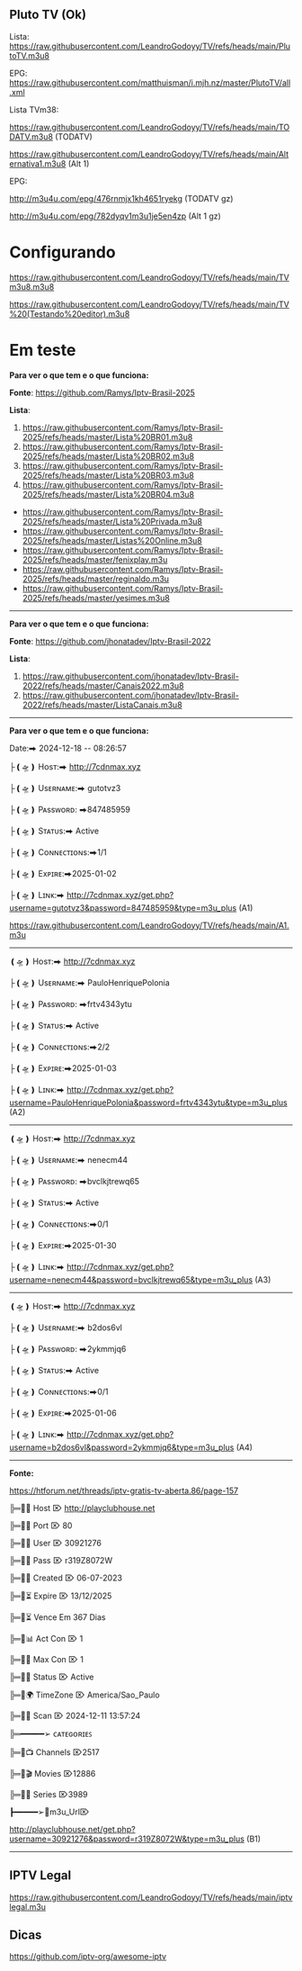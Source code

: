 ## Pluto TV (Ok)

Lista: https://raw.githubusercontent.com/LeandroGodoyy/TV/refs/heads/main/PlutoTV.m3u8

EPG: https://raw.githubusercontent.com/matthuisman/i.mjh.nz/master/PlutoTV/all.xml

Lista TVm38: 

https://raw.githubusercontent.com/LeandroGodoyy/TV/refs/heads/main/TODATV.m3u8 (TODATV)

https://raw.githubusercontent.com/LeandroGodoyy/TV/refs/heads/main/Alternativa1.m3u8 (Alt 1)

EPG:

http://m3u4u.com/epg/476rnmjx1kh4651ryekg (TODATV gz)

http://m3u4u.com/epg/782dyqv1m3u1je5en4zp (Alt 1 gz)

# Configurando

https://raw.githubusercontent.com/LeandroGodoyy/TV/refs/heads/main/TVm3u8.m3u8

https://raw.githubusercontent.com/LeandroGodoyy/TV/refs/heads/main/TV%20(Testando%20editor).m3u8

# Em teste

**Para ver o que tem e o que funciona:**

**Fonte**: https://github.com/Ramys/Iptv-Brasil-2025

**Lista**: 

1. https://raw.githubusercontent.com/Ramys/Iptv-Brasil-2025/refs/heads/master/Lista%20BR01.m3u8
2. https://raw.githubusercontent.com/Ramys/Iptv-Brasil-2025/refs/heads/master/Lista%20BR02.m3u8
3. https://raw.githubusercontent.com/Ramys/Iptv-Brasil-2025/refs/heads/master/Lista%20BR03.m3u8
4. https://raw.githubusercontent.com/Ramys/Iptv-Brasil-2025/refs/heads/master/Lista%20BR04.m3u8

- https://raw.githubusercontent.com/Ramys/Iptv-Brasil-2025/refs/heads/master/Lista%20Privada.m3u8
- https://raw.githubusercontent.com/Ramys/Iptv-Brasil-2025/refs/heads/master/Listas%20Online.m3u8
- https://raw.githubusercontent.com/Ramys/Iptv-Brasil-2025/refs/heads/master/fenixplay.m3u
- https://raw.githubusercontent.com/Ramys/Iptv-Brasil-2025/refs/heads/master/reginaldo.m3u
- https://raw.githubusercontent.com/Ramys/Iptv-Brasil-2025/refs/heads/master/yesimes.m3u8

---

**Para ver o que tem e o que funciona:**

**Fonte**: https://github.com/jhonatadev/Iptv-Brasil-2022

**Lista**:

1. https://raw.githubusercontent.com/jhonatadev/Iptv-Brasil-2022/refs/heads/master/Canais2022.m3u8
2. https://raw.githubusercontent.com/jhonatadev/Iptv-Brasil-2022/refs/heads/master/ListaCanais.m3u8

---

**Para ver o que tem e o que funciona:**

Date:⮕ 2024-12-18 -- 08:26:57

├❪🛸❫ Hᴏsᴛ:⮕ http://7cdnmax.xyz

├❪🛸❫ Usᴇʀɴᴀᴍᴇ:⮕ gutotvz3

├❪🛸❫ Pᴀssᴡᴏʀᴅ: ⮕847485959

├❪🛸❫ Sᴛᴀᴛᴜs:⮕ Active

├❪🛸❫ Cᴏɴɴᴇᴄᴛɪᴏɴs:⮕1/1

├❪🛸❫ Exᴘɪʀᴇ:⮕2025-01-02

├❪🛸❫ Lɪɴᴋ:⮕ http://7cdnmax.xyz/get.php?username=gutotvz3&password=847485959&type=m3u_plus (A1)

https://raw.githubusercontent.com/LeandroGodoyy/TV/refs/heads/main/A1.m3u

---

❪🛸❫ Hᴏsᴛ:⮕ http://7cdnmax.xyz

├❪🛸❫ Usᴇʀɴᴀᴍᴇ:⮕ PauloHenriquePolonia

├❪🛸❫ Pᴀssᴡᴏʀᴅ: ⮕frtv4343ytu

├❪🛸❫ Sᴛᴀᴛᴜs:⮕ Active

├❪🛸❫ Cᴏɴɴᴇᴄᴛɪᴏɴs:⮕2/2

├❪🛸❫ Exᴘɪʀᴇ:⮕2025-01-03

├❪🛸❫ Lɪɴᴋ:⮕ http://7cdnmax.xyz/get.php?username=PauloHenriquePolonia&password=frtv4343ytu&type=m3u_plus (A2)

---

❪🛸❫ Hᴏsᴛ:⮕ http://7cdnmax.xyz

├❪🛸❫ Usᴇʀɴᴀᴍᴇ:⮕ nenecm44

├❪🛸❫ Pᴀssᴡᴏʀᴅ: ⮕bvclkjtrewq65

├❪🛸❫ Sᴛᴀᴛᴜs:⮕ Active

├❪🛸❫ Cᴏɴɴᴇᴄᴛɪᴏɴs:⮕0/1

├❪🛸❫ Exᴘɪʀᴇ:⮕2025-01-30

├❪🛸❫ Lɪɴᴋ:⮕ http://7cdnmax.xyz/get.php?username=nenecm44&password=bvclkjtrewq65&type=m3u_plus (A3)

---

❪🛸❫ Hᴏsᴛ:⮕ http://7cdnmax.xyz

├❪🛸❫ Usᴇʀɴᴀᴍᴇ:⮕ b2dos6vl

├❪🛸❫ Pᴀssᴡᴏʀᴅ: ⮕2ykmmjq6

├❪🛸❫ Sᴛᴀᴛᴜs:⮕ Active

├❪🛸❫ Cᴏɴɴᴇᴄᴛɪᴏɴs:⮕0/1

├❪🛸❫ Exᴘɪʀᴇ:⮕2025-01-06

├❪🛸❫ Lɪɴᴋ:⮕ http://7cdnmax.xyz/get.php?username=b2dos6vl&password=2ykmmjq6&type=m3u_plus (A4)

---

**Fonte:**

https://htforum.net/threads/iptv-gratis-tv-aberta.86/page-157

╠═🔳🚥 Host ⌦ http://playclubhouse.net

╠═🔳📡 Port ⌦ 80

╠═🔳👤 User ⌦ 30921276

╠═🔳🔐 Pass ⌦ r319Z8072W

╠═🔳📆 Created ⌦ 06-07-2023

╠═🔳⏳ Expire ⌦ 13/12/2025

╠═🔳⏳ Vence Em 367 Dias

╠═🔳📊 Act Con ⌦ 1

╠═🔳🔝 Max Con ⌦ 1

╠═🔳🌐 Status ⌦ Active

╠═🔳🌍 TimeZone ⌦ America/Sao_Paulo

╠═🔳⏰ Scan ⌦ 2024-12-11 13:57:24

╠═━━━━━➢ ᴄᴀᴛᴇɢᴏʀɪᴇꜱ

╠═🔳📺 Channels ⌦2517

╠═🔳🎬 Movies ⌦12886

╠═🔳🎥 Series ⌦3989

┣━━━━━➢🔗m3u_Url⌦

http://playclubhouse.net/get.php?username=30921276&password=r319Z8072W&type=m3u_plus (B1)

---

## IPTV Legal

https://raw.githubusercontent.com/LeandroGodoyy/TV/refs/heads/main/iptvlegal.m3u

## Dicas

https://github.com/iptv-org/awesome-iptv
